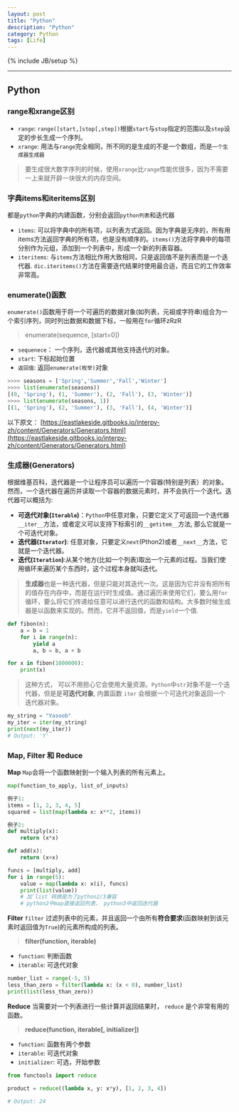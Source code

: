 ```yaml
---
layout: post
title: "Python"
description: "Python"
category: Python
tags: [Life]
---
```


{% include JB/setup %}


--------------------------

## Python
### range和xrange区别
* `range`: `range([start,]stop[,step])`根据`start`与`stop`指定的范围以及`step`设定的步长生成一个序列。
* `xrange`: 用法与`range`完全相同，所不同的是生成的不是一个数组，而是`一个生成器生成器`

>  要生成很大数字序列的时候，使用`xrange`比`range`性能优很多，因为不需要一上来就开辟一块很大的内存空间。

### 字典items和iteritems区别
都是`python`字典的内建函数，分别会返回`python列表`和迭代器
* `items`: 可以将字典中的所有项，以列表方式返回。因为字典是无序的，所有用items方法返回字典的所有项，也是没有顺序的。`items()`方法将字典中的每项分别作为元组，添加到一个列表中，形成一个新的列表容器。
* `iteritems`: 与`items`方法相比作用大致相同，只是返回值不是列表而是一个迭代器.
`dic.iteritems()`方法在需要迭代结果时使用最合适，而且它的工作效率非常高。

### enumerate()函数
`enumerate()`函数用于将一个可遍历的数据对象(如列表，元祖或字符串)组合为一个索引序列，同时列出数据和数据下标，一般用在`for`循环zRzR

> enumerate(sequence, [start=0])
* `sequenece`： 一个序列，迭代器或其他支持迭代的对象。
* `start`: 下标起始位置
* `返回值`: 返回`enumerate(枚举)`对象

```python
>>>> seasons = ['Spring','Summer','Fall','Winter']
>>>> list(enumerate(seasons))
[(0, 'Spring'), (1, 'Summer'), (2, 'Fall'), (3, 'Winter')]
>>>> list(enumerate(seasons, 1))
[(1, 'Spring'), (2, 'Summer'), (3, 'Fall'), (4, 'Winter')]
```

以下原文： [https://eastlakeside.gitbooks.io/interpy-zh/content/Generators/Generators.html](https://eastlakeside.gitbooks.io/interpy-zh/content/Generators/Generators.html)
### 生成器(Generators) 
根据维基百科，迭代器是一个让程序员可以遍历一个容器(特别是列表）的对象。然而，一个迭代器在遍历并读取一个容器的数据元素时，并不会执行一个迭代。迭代器可以概括为:
* **可迭代对象(`Iterable`)**：`Python`中任意对象，只要它定义了可返回一个迭代器`__iter__`方法，或者定义可以支持下标索引的`__getitem__`方法, 那么它就是一个可迭代对象。
* **迭代器(`Iterator`)**: 任意对象，只要定义`next`(Pthon2)或者`__next__`方法，它就是一个迭代器。
* **迭代(`Iteration`)**:从某个地方(比如一个列表)取出一个元素的过程。当我们使用循环来遍历某个东西时，这个过程本身就叫迭代。
> **生成器**也是一种迭代器，但是只能对其迭代一次。这是因为它并没有把所有的值存在内存中，而是在运行时生成值。通过遍历来使用它们，要么用`for`循环，要么将它们传递给任意可以进行迭代的函数和结构。大多数时候生成器是以函数来实现的。然而，它并不返回值，而是`yield`一个值.


```python
def fibon(n):
    a = b = 1
    for i in range(n):
        yield a
        a, b = b, a + b

for x in fibon(1000000):
    print(x)
```

> 这种方式， 可以不用担心它会使用大量资源。`Python`中`str`对象不是一个迭代器，但是是**可迭代对象**, 内置函数 `iter` 会根据一个可迭代对象返回一个迭代器对象。

```python
my_string = "Yasoob"
my_iter = iter(my_string)
print(next(my_iter))
# Output: 'Y'
```

### Map, Filter 和 Reduce
**Map**
`Map`会将一个函数映射到一个输入列表的所有元素上。
```python
map(function_to_apply, list_of_inputs)

例子1:
items = [1, 2, 3, 4, 5]
squared = list(map(lambda x: x**2, items))

例子2:
def multiply(x):
    return (x*x)

def add(x):
    return (x+x)

funcs = [multiply, add]
for i in range(5):
    value = map(lambda x: x(i), funcs)
    print(list(value)) 
    # 加`list`转换是为了python2/3兼容 
    # python2中map直接返回列表， python3中返回迭代器
```

**Filter**
`filter` 过滤列表中的元素，并且返回一个由所有**符合要求**(函数映射到该元素时返回值为`True`)的元素所构成的列表。
> **filter(function, iterable)**
* `function`: 判断函数
* `iterable`: 可迭代对象

```python
number_list = range(-5, 5)
less_than_zero = filter(lambda x: (x < 0), number_list)
print(list(less_than_zero))
```
**Reduce**
当需要对一个列表进行一些计算并返回结果时， `reduce` 是个非常有用的函数。
> **reduce(function, iterable[, initializer])**
* `function`: 函数有两个参数
* `iterable`: 可迭代对象
* `initializer`: 可选，开始参数

```python
from functools import reduce

product = reduce((lambda x, y: x*y), [1, 2, 3, 4])

# Output: 24
```
